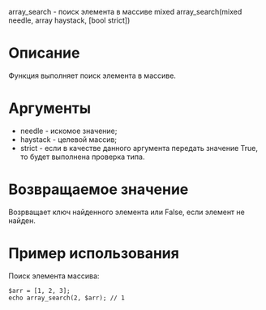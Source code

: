 array_search - поиск элемента в массиве
    mixed array_search(mixed needle, array haystack, [bool strict])

Описание
========

Функция выполняет поиск элемента в массиве.

Аргументы
=========

* needle - искомое значение;
* haystack - целевой массив;
* strict - если в качестве данного аргумента передать значение True, то будет выполнена проверка типа.

Возвращаемое значение
=====================

Возрващает ключ найденного элемента или False, если элемент не найден.

Пример использования
====================

Поиск элемента массива:

    $arr = [1, 2, 3];
    echo array_search(2, $arr); // 1
